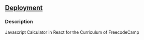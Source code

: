 ## [Deployment](https://javascript-calculator-jorbelca.vercel.app/)

### Description
Javascript Calculator in React for the Curriculum of FreecodeCamp
